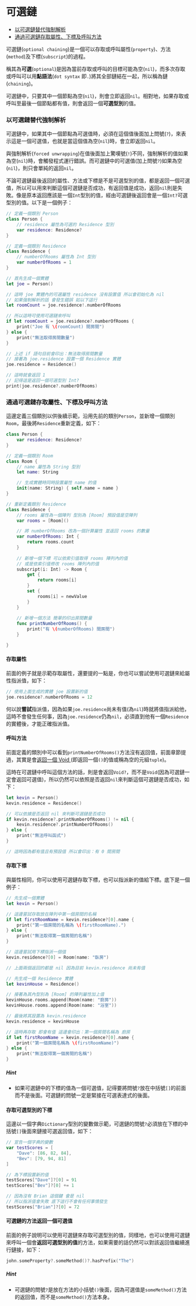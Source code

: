 # 可選鏈

- [以可選鏈替代強制解析](#optional_chaining_as_an_alternative_to_forced_unwrapping)
- [通過可選鏈存取屬性、下標及呼叫方法](#accessing_properties_subscripts_methods_through_optional_chaining)

可選鏈(`optional chaining`)是一個可以存取或呼叫屬性(`property`)、方法(`method`)及下標(`subscript`)的過程。

稱其為**可選**(`optional`)是因為當前存取或呼叫的目標可能為空(`nil`)，而多次存取或呼叫可以用**點語法**(`dot syntax` 即`.`)將其全部鏈結在一起，所以稱為鏈(`chaining`)。

可選鏈中，只要其中一個節點為空(`nil`)，則會立即返回`nil`。相對地，如果存取或呼叫至最後一個節點都有值，則會返回一個**可選型別**的值。

<a name="optional_chaining_as_an_alternative_to_forced_unwrapping"></a>
### 以可選鏈替代強制解析

可選鏈中，如果其中一個節點為可選值時，必須在這個值後面加上問號(`?`)，來表示這是一個可選值，也就是當這個值為空(`nil`)時，會立即返回`nil`。

與強制解析(`forced unwrapping`)在值後面加上驚嘆號(`!`)不同，強制解析的值如果為空(`nil`)時，會觸發程式運行錯誤。而可選鏈中的可選值(加上問號`?`)如果為空(`nil`)，則只會單純的返回`nil`。

不論可選鏈最後返回的屬性、方法或下標是不是可選型別的值，都是返回一個可選值，所以可以用來判斷這個可選鏈是否成功，有返回值是成功，返回`nil`則是失敗。像是原本返回應該是一個`Int`型別的值，經由可選鏈後返回會是一個`Int?`可選型別的值。以下是一個例子：

```swift
// 定義一個類別 Person
class Person {
    // residence 屬性為可選的 Residence 型別
    var residence: Residence?
}

// 定義一個類別 Residence
class Residence {
    // numberOfRooms 屬性為 Int 型別
    var numberOfRooms = 1
}

// 首先生成一個實體
let joe = Person()

// 這時 joe 實體內的可選屬性 residence 沒有設置值 所以會初始化為 nil
// 如果強制解析的話 會發生錯誤 如以下這行
let roomCount = joe.residence!.numberOfRooms

// 所以這時可使用可選鏈來呼叫
if let roomCount = joe.residence?.numberOfRooms {
    print("Joe 有 \(roomCount) 間房間")
} else {
    print("無法取得房間數量")
}

// 上述 if 語句目前會印出：無法取得房間數量
// 接著為 joe.residence 設置一個 Residence 實體
joe.residence = Residence()

// 這時就會返回 1
// 記得這是返回一個可選型別 Int?
print(joe.residence?.numberOfRooms)

```

<a name="accessing_properties_subscripts_methods_through_optional_chaining"></a>
### 通過可選鏈存取屬性、下標及呼叫方法

這邊定義三個類別以供後續示範，沿用先前的類別`Person`，並新增一個類別`Room`，最後將`Residence`重新定義，如下：

```swift
class Person {
    var residence: Residence?
}

// 定義一個類別 Room
class Room {
    // name 屬性為 String 型別
    let name: String

    // 生成實體時同時設置屬性 name 的值
    init(name: String) { self.name = name }
}

// 重新定義類別 Residence
class Residence {
    // rooms 屬性為一個陣列 型別為 [Room] 預設值是空陣列
    var rooms = [Room]()

    // 將 numberOfRooms 改為一個計算屬性 並返回 rooms 的數量
    var numberOfRooms: Int {
        return rooms.count
    }
    
    // 新增一個下標 可以依索引值取得 rooms 陣列內的值
    // 或是依索引值修改 rooms 陣列內的值
    subscript(i: Int) -> Room {
        get {
            return rooms[i]
        }
        set {
            rooms[i] = newValue
        }
    }
    
    // 新增一個方法 簡單的印出房間數量
    func printNumberOfRooms() {
        print("有 \(numberOfRooms) 間房間")
    }

}

```

#### 存取屬性

前面的例子就是示範存取屬性，還要提的一點是，你也可以嘗試使用可選鏈來給屬性指派值，如下：

```swift
// 使用上面生成的實體 joe 設置新的值
joe.residence?.numberOfRooms = 12

```

何以說**嘗試**指派值，因為如果`joe.residence`尚未有值(為`nil`)時就將值指派給他，這時不會發生任何事，因為`joe.residence`仍為`nil`，必須直到他有一個`Residence`的實體後，才能正確指派值。

#### 呼叫方法

前面定義的類別中可以看到`printNumberOfRooms()`方法沒有返回值，前面章節提過，其實是會[返回一個 Void ](../ch1/functions.md#type)(即返回一個`()`的值或稱為空的元組`tuple`)。

這時在可選鏈中呼叫這個方法的話，則是會返回`Void?`，而不是`Void`(因為可選鏈一定會返回可選值)，所以仍然可以依照是否返回`nil`來判斷這個可選鏈是否成功，如下：

```swift
let kevin = Person()
kevin.residence = Residence()

// 可以依據是否返回 nil 來判斷可選鏈是否成功
if kevin.residence?.printNumberOfRooms() != nil {
    kevin.residence?.printNumberOfRooms()
} else {
    print("無法呼叫函式")
}

// 這時因為都有值且有預設值 所以會印出：有 0 間房間

```

#### 存取下標

與屬性相同，你可以使用可選鏈存取下標，也可以指派新的值給下標。底下是一個例子：

```swift
// 先生成一個實體
let kevin = Person()

// 這邊嘗試存取放在陣列中第一個房間的名稱
if let firstRoomName = kevin.residence?[0].name {
    print("第一個房間的名稱為 \(firstRoomName).")
} else {
    print("無法取得第一個房間的名稱")
}

// 這邊嘗試用下標指派一個值
kevin.residence?[0] = Room(name: "臥房")

// 上面兩個返回的都是 nil 因為目前 kevin.residence 尚未有值

// 先生成一個 Residence 實體
let kevinHouse = Residence()

// 接著為其內型別為 [Room] 的陣列屬性加上值
kevinHouse.rooms.append(Room(name: "廚房"))
kevinHouse.rooms.append(Room(name: "浴室"))

// 最後將其設置為 kevin.residence
kevin.residence = kevinHouse

// 這時再存取 即會有值 這邊會印出：第一個房間名稱為 廚房
if let firstRoomName = kevin.residence?[0].name {
    print("第一個房間名稱為 \(firstRoomName)")
} else {
    print("無法取得第一個房間的名稱")
}

```

##### Hint

- 如果可選鏈中的下標的值為一個可選值，記得要將問號`?`放在中括號`[]`的前面而不是後面。可選鏈的問號一定是緊接在可選表達式的後面。

#### 存取可選型別的下標

這邊以一個字典`Dictionary`型別的變數做示範，可選鏈的問號`?`必須放在下標的中括號`[]`後面來鏈接可選返回值，如下：

```swift
// 宣告一個字典的變數
var testScores = [
    "Dave": [86, 82, 84],
    "Bev": [79, 94, 81]
]

// 為下標設置新的值
testScores["Dave"]?[0] = 91
testScores["Bev"]?[0] += 1

// 因為沒有 Brian 這個鍵 會是 nil 
// 所以指派值會失敗 底下這行不會有任何事情發生
testScores["Brian"]?[0] = 72

```

#### 可選鏈的方法返回一個可選值

前面的例子說明可以使用可選鏈來存取可選型別的值，同樣地，也可以使用可選鏈來呼叫一個會**返回可選型別的值**的方法，如果需要的話仍然可以對該返回值繼續進行鏈接，如下：

```swift
john.someProperty?.someMethod()?.hasPrefix("The")

```

##### Hint

- 可選鏈的問號`?`是放在方法的小括號`()`後面，因為可選值是`someMethod()`方法的返回值，而不是`someMethod()`方法本身。

